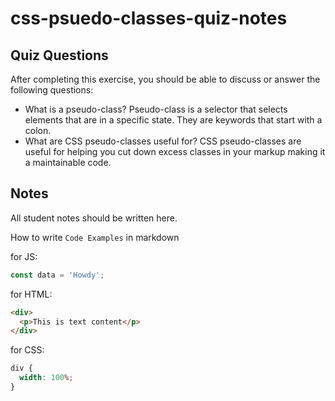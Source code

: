 # css-psuedo-classes-quiz-notes

## Quiz Questions

After completing this exercise, you should be able to discuss or answer the following questions:

- What is a pseudo-class?
  Pseudo-class is a selector that selects elements that are in a specific state. They are keywords that start with a colon.
- What are CSS pseudo-classes useful for?
  CSS pseudo-classes are useful for helping you cut down excess classes in your markup making it a maintainable code.

## Notes

All student notes should be written here.

How to write `Code Examples` in markdown

for JS:

```javascript
const data = 'Howdy';
```

for HTML:

```html
<div>
  <p>This is text content</p>
</div>
```

for CSS:

```css
div {
  width: 100%;
}
```
